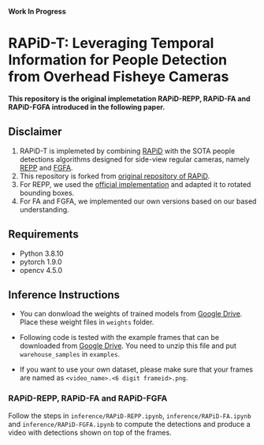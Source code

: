 **Work In Progress**

# RAPiD-T: Leveraging Temporal Information for People Detection from Overhead Fisheye Cameras

**This repository is the original implemetation RAPiD-REPP, RAPiD-FA and RAPiD-FGFA introduced in the following paper.**

## Disclaimer
1. RAPiD-T is implemeted by combining [RAPiD](http://openaccess.thecvf.com/content_CVPRW_2020/html/w38/Duan_RAPiD_Rotation-Aware_People_Detection_in_Overhead_Fisheye_Images_CVPRW_2020_paper.html) with the SOTA people detections algorithms designed for side-view regular cameras, namely [REPP](https://ieeexplore.ieee.org/stamp/stamp.jsp?tp=&arnumber=9341600) and [FGFA](http://openaccess.thecvf.com/content_iccv_2017/html/Zhu_Flow-Guided_Feature_Aggregation_ICCV_2017_paper.html).
2. This repository is forked from [original repository of RAPiD](https://github.com/duanzhiihao/RAPiD).
3. For REPP, we used the [official implementation](https://github.com/AlbertoSabater/Robust-and-efficient-post-processing-for-video-object-detection) and adapted it to rotated bounding boxes.
4. For FA and FGFA, we implemented our own versions based on our based understanding. 


## Requirements
* Python 3.8.10
* pytorch 1.9.0
* opencv 4.5.0

## Inference Instructions
* You can donwload the weights of trained models from [Google Drive](https://drive.google.com/drive/folders/1G66FOZT4gY56cw63twANtS_Tqf3j5AtO?usp=sharing). Place these weight files in `weights` folder.

* Following code is tested with the example frames that can be downloaded from [Google Drive](https://drive.google.com/file/d/1zcJcx1sOPD015sHpWy9OHVUlxXj2owFT/view?usp=sharing). You need to unzip this file and put `warehouse_samples` in `examples`.

* If you want to use your own dataset, please make sure that your frames are named as `<video_name>.<6 digit frameid>.png`.

### RAPiD-REPP, RAPiD-FA and RAPiD-FGFA
Follow the steps in `inference/RAPiD-REPP.ipynb`, `inference/RAPiD-FA.ipynb` and `inference/RAPiD-FGFA.ipynb` to compute the detections and produce a video with detections shown on top of the frames.

